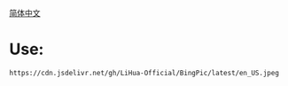 [简体中文](README-zh_CN.md)
# Use:
```
https://cdn.jsdelivr.net/gh/LiHua-Official/BingPic/latest/en_US.jpeg
```
